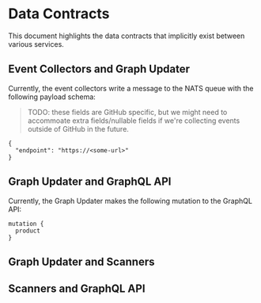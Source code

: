 # Data Contracts

This document highlights the data contracts that implicitly exist between various services.


## Event Collectors and Graph Updater

Currently, the event collectors write a message to the NATS queue with the following payload schema:

> TODO: these fields are GitHub specific, but we might need to accommoate extra fields/nullable fields if we're collecting events outside of GitHub in the future.

```jsonc
{
  "endpoint": "https://<some-url>"
}
```

## Graph Updater and GraphQL API

Currently, the Graph Updater makes the following mutation to the GraphQL API:

```jsonc
mutation {
  product
}
```

## Graph Updater and Scanners



## Scanners and GraphQL API


